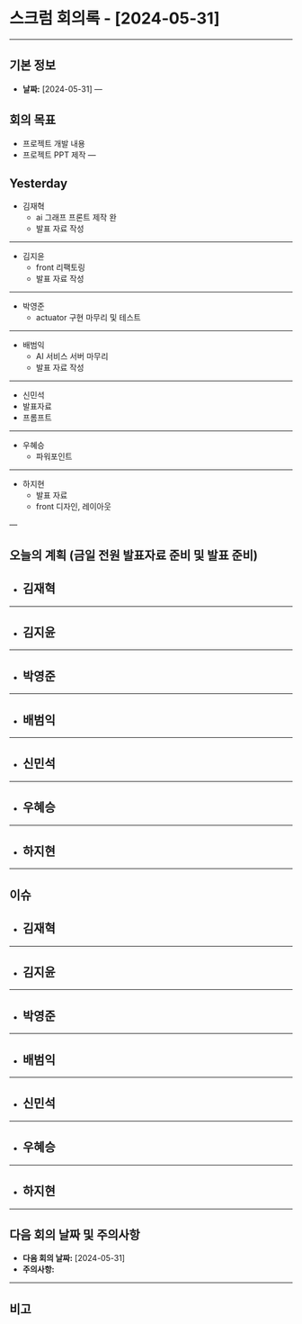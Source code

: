 # 스크럼 회의록 - [2024-05-31] 
---

## 기본 정보
- **날짜:** [2024-05-31]
—

## 회의 목표
- 프로젝트 개발 내용
- 프로젝트 PPT 제작
—

## Yesterday
- 김재혁
	- ai 그래프 프론트 제작 완
	- 발표 자료 작성

---
- 김지윤
	- front 리팩토링
	- 발표 자료 작성
---
- 박영준 
	- actuator 구현 마무리 및 테스트
---
- 배범익 
	- AI 서비스 서버 마무리
	- 발표 자료 작성
--- 
- 신민석
- 발표자료
- 프롬프트
---
- 우혜승
	- 파워포인트
---
- 하지현 
	- 발표 자료
	- front 디자인, 레이아웃

—










## 오늘의 계획 (금일 전원 발표자료 준비 및 발표 준비)
- 김재혁
	- 
---
- 김지윤
	- 
---
- 박영준
	- 
---
- 배범익
	- 
---
- 신민석
	- 
---
- 우혜승 
	- 
---
- 하지현
	- 
 ---








## 이슈
- 김재혁
	- 
	
---
- 김지윤
	- 
---
- 박영준
	- 
---

- 배범익
	- 
--- 	
- 신민석
	- 
---
- 우혜승 
	-
---
- 하지현
	-
---


## 다음 회의 날짜 및 주의사항

- **다음 회의 날짜:** [2024-05-31]
- **주의사항:**

---
## 비고







